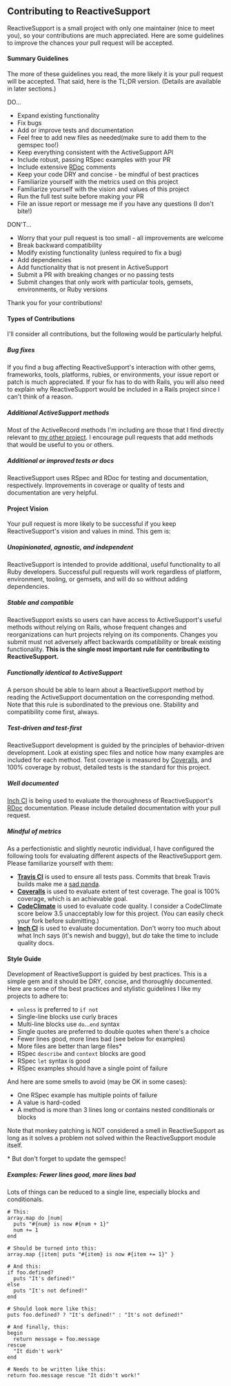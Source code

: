 ## Contributing to ReactiveSupport
ReactiveSupport is a small project with only one maintainer (nice to meet you),
so your contributions are much appreciated. Here are some guidelines to improve 
the chances your pull request will be accepted.

#### Summary Guidelines
The more of these guidelines you read, the more likely it is your pull request
will be accepted. That said, here is the TL;DR version. (Details are available in 
later sections.)

DO...
  * Expand existing functionality
  * Fix bugs
  * Add or improve tests and documentation
  * Feel free to add new files as needed(make sure to add them to the
    gemspec too!)
  * Keep everything consistent with the ActiveSupport API
  * Include robust, passing RSpec examples with your PR
  * Include extensive [RDoc](https://github.com/rdoc/rdoc) comments
  * Keep your code DRY and concise - be mindful of best practices
  * Familiarize yourself with the metrics used on this project
  * Familiarize yourself with the vision and values of this project
  * Run the full test suite before making your PR
  * File an issue report or message me if you have any questions
    (I don't bite!)

DON'T...
  * Worry that your pull request is too small - all improvements are welcome
  * Break backward compatibility
  * Modify existing functionality (unless required to fix a bug)
  * Add dependencies
  * Add functionality that is not present in ActiveSupport
  * Submit a PR with breaking changes or no passing tests
  * Submit changes that only work with particular tools, gemsets, 
    environments, or Ruby versions

Thank you for your contributions!

#### Types of Contributions
I'll consider all contributions, but the following would be 
particularly helpful.

##### Bug fixes
If you find a bug affecting ReactiveSupport's interaction with other gems,
frameworks, tools, platforms, rubies, or environments, your issue report
or patch is much appreciated. If your fix has to do with Rails, you will
also need to explain why ReactiveSupport would be included in a Rails project
since I can't think of a reason.

##### Additional ActiveSupport methods
Most of the ActiveRecord methods I'm including are those that I find directly
relevant to [my other project](https://github.com/danascheider/canto). I
encourage pull requests that add methods that would be useful to you or others.

##### Additional or improved tests or docs
ReactiveSupport uses RSpec and RDoc for testing and documentation, respectively.
Improvements in coverage or quality of tests and documentation are very helpful.

#### Project Vision
Your pull request is more likely to be successful if you keep ReactiveSupport's 
vision and values in mind. This gem is:

##### Unopinionated, agnostic, and independent
ReactiveSupport is intended to provide additional, useful functionality to all 
Ruby developers. Successful pull requests will work regardless of platform,
environment, tooling, or gemsets, and will do so without adding dependencies.

##### Stable and compatible
ReactiveSupport exists so users can have access to ActiveSupport's useful methods
without relying on Rails, whose frequent changes and reorganizations can hurt 
projects relying on its components. Changes you submit must not adversely affect
backwards compatibility or break existing functionality. **This is the single most 
important rule for contributing to ReactiveSupport.** 

##### Functionally identical to ActiveSupport
A person should be able to learn about a ReactiveSupport method by reading the 
ActiveSupport documentation on the corresponding method. Note that this rule
is subordinated to the previous one. Stability and compatibility come first, always.

##### Test-driven and test-first
ReactiveSupport development is guided by the principles of behavior-driven
development. Look at existing spec files and notice how many examples are included
for each method. Test coverage is measured by [Coveralls](http://coveralls.io), 
and 100% coverage by robust, detailed tests is the standard for this project.

##### Well documented
[Inch CI](http://inch-ci.org) is being used to evaluate the thoroughness of 
ReactiveSupport's [RDoc](https://github.com/rdoc/rdoc) documentation.
Please include detailed documentation with your pull request.

##### Mindful of metrics
As a perfectionistic and slightly neurotic individual, I have configured the
following tools for evaluating different aspects of the ReactiveSupport gem.
Please familiarize yourself with them:
  * **[Travis CI](https://travis-ci.org)** is used to ensure all tests pass. 
    Commits that break Travis builds make me a 
    [sad panda](http://www.urbandictionary.com/define.php?term=sad+panda). 
  * **[Coveralls](https://coveralls.io)** is used to evaluate extent of 
    test coverage. The goal is 100% coverage, which is an achievable goal.
  * **[CodeClimate](http://codeclimate.com)** is used to evaluate code 
    quality. I consider a CodeClimate score below 3.5 unacceptably low for
    this project. (You can easily check your fork before submitting.)
  * **[Inch CI](http://inch-ci.org)** is used to evaluate documentation.
    Don't worry too much about what Inch says (it's newish and buggy), but 
    *do* take the time to include quality docs.

#### Style Guide
Development of ReactiveSupport is guided by best practices. This is a simple
gem and it should be DRY, concise, and thoroughly documented.
Here are some of the best practices and stylistic guidelines I like my projects
to adhere to:
  * `unless` is preferred to `if not`
  * Single-line blocks use curly braces
  * Multi-line blocks use `do`...`end` syntax
  * Single quotes are preferred to double quotes when there's a choice
  * Fewer lines good, more lines bad (see below for examples)
  * More files are better than large files*
  * RSpec `describe` and `context` blocks are good
  * RSpec `let` syntax is good
  * RSpec examples should have a single point of failure

And here are some smells to avoid (may be OK in some cases):
  * One RSpec example has multiple points of failure
  * A value is hard-coded
  * A method is more than 3 lines long or contains nested conditionals or blocks

Note that monkey patching is NOT considered a smell in ReactiveSupport as long
as it solves a problem not solved within the ReactiveSupport module itself.

\* But don't forget to update the gemspec!

##### Examples: Fewer lines good, more lines bad
Lots of things can be reduced to a single line, especially blocks and conditionals.

    # This:
    array.map do |num|
      puts "#{num} is now #{num + 1}"
      num += 1
    end

    # Should be turned into this:
    array.map {|item| puts "#{item} is now #{item += 1}" }

    # And this: 
    if foo.defined?
      puts "It's defined!"
    else 
      puts "It's not defined!"
    end

    # Should look more like this:
    puts foo.defined? ? "It's defined!" : "It's not defined!"

    # And finally, this: 
    begin
      return message = foo.message
    rescue 
      "It didn't work"
    end

    # Needs to be written like this:
    return foo.message rescue "It didn't work!"